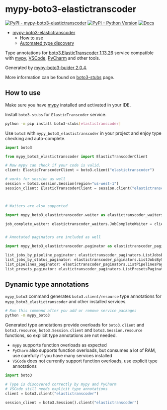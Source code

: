 # mypy-boto3-elastictranscoder

[![PyPI - mypy-boto3-elastictranscoder](https://img.shields.io/pypi/v/mypy-boto3-elastictranscoder.svg?color=blue)](https://pypi.org/project/mypy-boto3-elastictranscoder)
[![PyPI - Python Version](https://img.shields.io/pypi/pyversions/mypy-boto3-elastictranscoder.svg?color=blue)](https://pypi.org/project/mypy-boto3-elastictranscoder)
[![Docs](https://img.shields.io/readthedocs/mypy-boto3-builder.svg?color=blue)](https://mypy-boto3-builder.readthedocs.io/)

- [mypy-boto3-elastictranscoder](#mypy-boto3-elastictranscoder)
  - [How to use](#how-to-use)
  - [Automated type discovery](#automated-type-discovery)

Type annotations for
[boto3.ElasticTranscoder 1.13.26](https://boto3.amazonaws.com/v1/documentation/api/1.13.26/reference/services/elastictranscoder.html#ElasticTranscoder) service
compatible with [mypy](https://github.com/python/mypy), [VSCode](https://code.visualstudio.com/),
[PyCharm](https://www.jetbrains.com/pycharm/) and other tools.

Generated by [mypy-boto3-buider 2.0.4](https://github.com/vemel/mypy_boto3_builder).

More information can be found on [boto3-stubs](https://pypi.org/project/boto3-stubs/) page.

## How to use

Make sure you have [mypy](https://github.com/python/mypy) installed and activated in your IDE.

Install `boto3-stubs` for `ElasticTranscoder` service.

```bash
python -m pip install boto3-stubs[elastictranscoder]
```

Use `boto3` with `mypy_boto3_elastictranscoder` in your project and enjoy type checking and auto-complete.

```python
import boto3

from mypy_boto3_elastictranscoder import ElasticTranscoderClient

# Now mypy can check if your code is valid.
client: ElasticTranscoderClient = boto3.client("elastictranscoder")

# works for session as well
session = boto3.session.Session(region="us-west-1")
session_client: ElasticTranscoderClient = session.client("elastictranscoder")



# Waiters are also supported

import mypy_boto3_elastictranscoder.waiter as elastictranscoder_waiters

job_complete_waiter: elastictranscoder_waiters.JobCompleteWaiter = client.get_waiter("job_complete")


# Annotated paginators are included as well

import mypy_boto3_elastictranscoder.paginator as elastictranscoder_paginators

list_jobs_by_pipeline_paginator: elastictranscoder_paginators.ListJobsByPipelinePaginator = client.get_paginator("list_jobs_by_pipeline")
list_jobs_by_status_paginator: elastictranscoder_paginators.ListJobsByStatusPaginator = client.get_paginator("list_jobs_by_status")
list_pipelines_paginator: elastictranscoder_paginators.ListPipelinesPaginator = client.get_paginator("list_pipelines")
list_presets_paginator: elastictranscoder_paginators.ListPresetsPaginator = client.get_paginator("list_presets")
```

## Dynamic type annotations

`mypy_boto3` command generates `boto3.client/resource` type annotations for
`mypy_boto3_elastictranscoder` and other installed services.

```bash
# Run this command after you add or remove service packages
python -m mypy_boto3
```

Generated type annotations provide overloads for `boto3.client` and `boto3.resource`,
`boto3.Session.client` and `boto3.Session.resource` functions,
so explicit type annotations are not needed.

- `mypy` supports function overloads as expected
- `PyCharm` also supports function overloads, but consumes a lot of RAM, use carefully if you have many services installed
- `VSCode` does not currently support function overloads, use explicit type annotations

```python
import boto3

# Type is discovered correctly by mypy and PyCharm
# VSCode still needs explicit type annotations
client = boto3.client("elastictranscoder")

session_client = boto3.Session().client("elastictranscoder")
```
